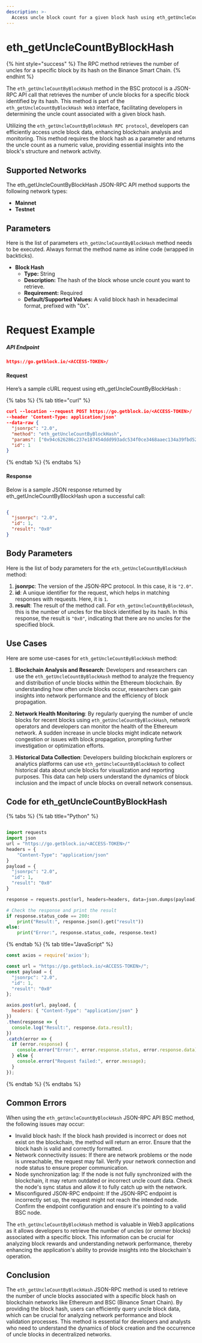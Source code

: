 ```yaml
---
description: >-
  Access uncle block count for a given block hash using eth_getUncleCountByBlockHash via the JSON-RPC API Interface on the BSC protocol.
---
```


# eth_getUncleCountByBlockHash

{% hint style="success" %}
The RPC method retrieves the number of uncles for a specific block by its hash on the Binance Smart Chain.&#x20;
{% endhint %}

The `eth_getUncleCountByBlockHash` method in the BSC protocol is a JSON-RPC API call that retrieves the number of uncle blocks for a specific block identified by its hash. This method is part of the `eth_getUncleCountByBlockHash Web3` interface, facilitating developers in determining the uncle count associated with a given block hash.

Utilizing the `eth_getUncleCountByBlockHash RPC protocol`, developers can efficiently access uncle block data, enhancing blockchain analysis and monitoring. This method requires the block hash as a parameter and returns the uncle count as a numeric value, providing essential insights into the block's structure and network activity.

## Supported Networks

The eth_getUncleCountByBlockHash JSON-RPC API method supports the following network types:
- **Mainnet**
- **Testnet**

## Parameters

Here is the list of parameters `eth_getUncleCountByBlockHash` method needs to be executed. Always format the method name as inline code (wrapped in backticks).

- **Block Hash**
  - **Type:** String
  - **Description:** The hash of the block whose uncle count you want to retrieve.
  - **Requirement:** Required
  - **Default/Supported Values:** A valid block hash in hexadecimal format, prefixed with "0x".

# Request Example

##### API Endpoint

```json
https://go.getblock.io/<ACCESS-TOKEN>/
```


#### Request

Here’s a sample cURL request using eth_getUncleCountByBlockHash :

{% tabs %}
{% tab title="curl" %}
```json
curl --location --request POST https://go.getblock.io/<ACCESS-TOKEN>/
--header 'Content-Type: application/json' 
--data-raw {
  "jsonrpc": "2.0",
  "method": "eth_getUncleCountByBlockHash",
  "params": ["0x94c626286c237e187454ddd993adc534f0ce3468aaec134a39fbd52185cc3a5f"],
  "id": 1
}
```
{% endtab %}
{% endtabs %}

#### Response

Below is a sample JSON response returned by eth_getUncleCountByBlockHash upon a successful call:

```json

{
  "jsonrpc": "2.0",
  "id": 1,
  "result": "0x0"
}

```

## Body Parameters

Here is the list of body parameters for the `eth_getUncleCountByBlockHash` method:

1. **jsonrpc**: The version of the JSON-RPC protocol. In this case, it is `"2.0"`.
2. **id**: A unique identifier for the request, which helps in matching responses with requests. Here, it is `1`.
3. **result**: The result of the method call. For `eth_getUncleCountByBlockHash`, this is the number of uncles for the block identified by its hash. In this response, the result is `"0x0"`, indicating that there are no uncles for the specified block.

## Use Cases

Here are some use-cases for `eth_getUncleCountByBlockHash` method:

1. **Blockchain Analysis and Research**: Developers and researchers can use the `eth_getUncleCountByBlockHash` method to analyze the frequency and distribution of uncle blocks within the Ethereum blockchain. By understanding how often uncle blocks occur, researchers can gain insights into network performance and the efficiency of block propagation.

2. **Network Health Monitoring**: By regularly querying the number of uncle blocks for recent blocks using `eth_getUncleCountByBlockHash`, network operators and developers can monitor the health of the Ethereum network. A sudden increase in uncle blocks might indicate network congestion or issues with block propagation, prompting further investigation or optimization efforts.

3. **Historical Data Collection**: Developers building blockchain explorers or analytics platforms can use `eth_getUncleCountByBlockHash` to collect historical data about uncle blocks for visualization and reporting purposes. This data can help users understand the dynamics of block inclusion and the impact of uncle blocks on overall network consensus.

## Code for eth_getUncleCountByBlockHash

{% tabs %}
{% tab title="Python" %}
```python

import requests
import json
url = "https://go.getblock.io/<ACCESS-TOKEN>/"
headers = {
    "Content-Type": "application/json"
}
payload = {
  "jsonrpc": "2.0",
  "id": 1,
  "result": "0x0"
}

response = requests.post(url, headers=headers, data=json.dumps(payload))

# Check the response and print the result
if response.status_code == 200:
    print("Result:", response.json().get("result"))
else:
    print("Error:", response.status_code, response.text)

```
{% endtab %}
{% tab title="JavaScript" %}
```javascript
const axios = require('axios');

const url = "https://go.getblock.io/<ACCESS-TOKEN>/";
const payload = {
  "jsonrpc": "2.0",
  "id": 1,
  "result": "0x0"
};

axios.post(url, payload, {
  headers: { "Content-Type": "application/json" }
})
.then(response => {
  console.log("Result:", response.data.result);
})
.catch(error => {
  if (error.response) {
    console.error("Error:", error.response.status, error.response.data);
  } else {
    console.error("Request failed:", error.message);
  }
});
```
{% endtab %}
{% endtabs %}

## Common Errors

When using the `eth_getUncleCountByBlockHash` JSON-RPC API BSC method, the following issues may occur:
- Invalid block hash: If the block hash provided is incorrect or does not exist on the blockchain, the method will return an error. Ensure that the block hash is valid and correctly formatted.
- Network connectivity issues: If there are network problems or the node is unreachable, the request may fail. Verify your network connection and node status to ensure proper communication.
- Node synchronization lag: If the node is not fully synchronized with the blockchain, it may return outdated or incorrect uncle count data. Check the node's sync status and allow it to fully catch up with the network.
- Misconfigured JSON-RPC endpoint: If the JSON-RPC endpoint is incorrectly set up, the request might not reach the intended node. Confirm the endpoint configuration and ensure it's pointing to a valid BSC node.

The `eth_getUncleCountByBlockHash` method is valuable in Web3 applications as it allows developers to retrieve the number of uncles (or ommer blocks) associated with a specific block. This information can be crucial for analyzing block rewards and understanding network performance, thereby enhancing the application's ability to provide insights into the blockchain's operation.

## Conclusion

The `eth_getUncleCountByBlockHash` JSON-RPC method is used to retrieve the number of uncle blocks associated with a specific block hash on blockchain networks like Ethereum and BSC (Binance Smart Chain). By providing the block hash, users can efficiently query uncle block data, which can be crucial for analyzing network performance and block validation processes. This method is essential for developers and analysts who need to understand the dynamics of block creation and the occurrence of uncle blocks in decentralized networks.

